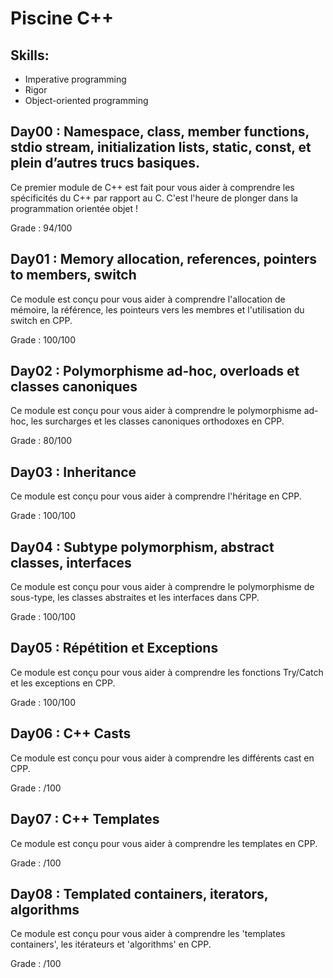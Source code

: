 # Piscine C++

## Skills:
* Imperative programming
* Rigor
* Object-oriented programming

## Day00 : Namespace, class, member functions, stdio stream, initialization lists, static, const, et plein d’autres trucs basiques.
Ce premier module de C++ est fait pour vous aider à comprendre les spécificités du C++ par rapport au C. C'est l'heure de plonger dans la programmation orientée objet !

Grade : 94/100

## Day01 : Memory allocation, references, pointers to members, switch
Ce module est conçu pour vous aider à comprendre l'allocation de mémoire, la référence, les pointeurs vers les membres et l'utilisation du switch en CPP.

Grade : 100/100

## Day02 : Polymorphisme ad-hoc, overloads et classes canoniques
Ce module est conçu pour vous aider à comprendre le polymorphisme ad-hoc, les surcharges et les classes canoniques orthodoxes en CPP.

Grade : 80/100

## Day03 : Inheritance
Ce module est conçu pour vous aider à comprendre l'héritage en CPP.

Grade : 100/100

## Day04 : Subtype polymorphism, abstract classes, interfaces
Ce module est conçu pour vous aider à comprendre le polymorphisme de sous-type, les classes abstraites et les interfaces dans CPP.

Grade : 100/100

## Day05 : Répétition et Exceptions
Ce module est conçu pour vous aider à comprendre les fonctions Try/Catch et les exceptions en CPP.

Grade : 100/100

## Day06 : C++ Casts
Ce module est conçu pour vous aider à comprendre les différents cast en CPP.

Grade : /100

## Day07 : C++ Templates
Ce module est conçu pour vous aider à comprendre les templates en CPP.

Grade : /100

## Day08 : Templated containers, iterators, algorithms
Ce module est conçu pour vous aider à comprendre les 'templates containers', les itérateurs et 'algorithms' en CPP.

Grade : /100
